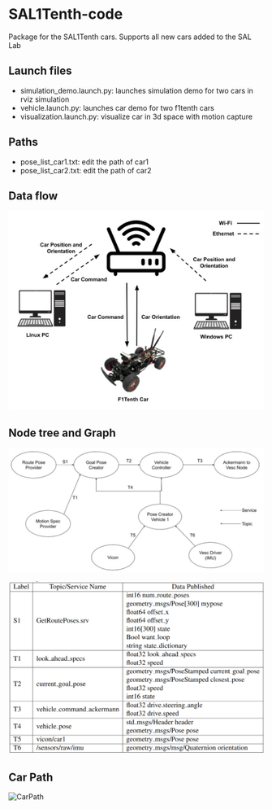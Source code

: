 # SAL1Tenth-code
Package for the SAL1Tenth cars. Supports all new cars added to the SAL Lab

## Launch files
- simulation_demo.launch.py: launches simulation demo for two cars in rviz simulation
- vehicle.launch.py: launches car demo for two f1tenth cars
- visualization.launch.py: visualize car in 3d space with motion capture

## Paths
- pose_list_car1.txt: edit the path of car1
- pose_list_car2.txt: edit the path of car2

## Data flow
![Dataflow](Dataflow.png)

## Node tree and Graph
![NodeTree](NodeTree.png)

![NodeGraph](NodeGraph.png)

## Car Path
![CarPath](CarPath.png)
